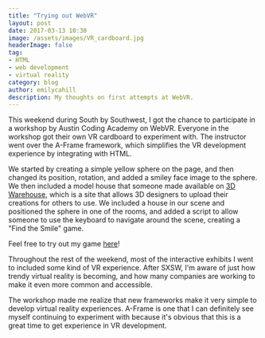 ```yaml
---
title: "Trying out WebVR"
layout: post
date: 2017-03-13 10:30
image: /assets/images/VR_cardboard.jpg
headerImage: false
tag:
- HTML
- web development
- virtual reality
category: blog
author: emilycahill
description: My thoughts on first attempts at WebVR.
---
```


This weekend during South by Southwest, I got the chance to participate in a workshop by Austin Coding Academy on WebVR. Everyone in the workshop got their own VR cardboard to experiment with. The instructor went over the A-Frame framework, which simplifies the VR development experience by integrating with HTML. 

We started by creating a simple yellow sphere on the page, and then changed its position, rotation, and added a smiley face image to the sphere. We then included a model house that someone made available on [3D Warehouse](https://3dwarehouse.sketchup.com/?hl=en), which is a site that allows 3D designers to upload their creations for others to use. We included a house in our scene and positioned the sphere in one of the rooms, and added a script to allow someone to use the keyboard to navigate around the scene, creating a "Find the Smile" game. 

Feel free to try out my game [here](https://ecahill.github.io/WebVRPractice/)! 

Throughout the rest of the weekend, most of the interactive exhibits I went to included some kind of VR experience. After SXSW, I'm aware of just how trendy virtual reality is becoming, and how many companies are working to make it even more common and accessible. 

The workshop made me realize that new frameworks make it very simple to develop virtual reality experiences. A-Frame is one that I can definitely see myself continuing to experiment with because it's obvious that this is a great time to get experience in VR development. 
